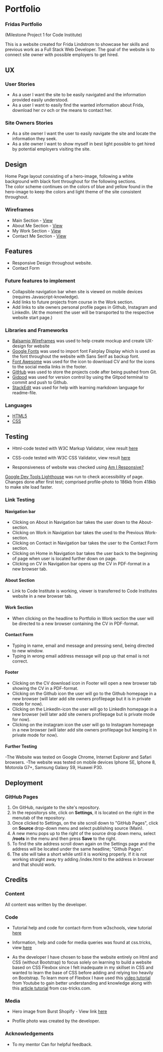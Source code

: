 # Portfolio

### Fridas Portfolio
(Milestone Project 1 for Code Institute)

This is a website created for Frida Lindstrom to showcase her skills and previous work as a Full Stack Web Developer. The goal of the website is to connect site owner with possible employers to get hired.

## UX

### User Stories

-   As a user I want the site to be easily navigated and the information provided easily understood.
-   As a user I want to easily find the wanted information about Frida, download her cv och or the means to contact her. 

### Site Owners Stories

 - As a site owner I want the user to easily navigate the site and locate the information they seek. 
 - As a site owner I want to show myself in best light possible to get hired by potential employers visiting the site.

## Design

Home Page layout consisting of a hero-image, following a white background with black font throughout for the following sections.  
The color scheme continues on the colors of blue and yellow found in the hero-image to keep the colors and light theme of the site consistent throughout.

### Wireframes

-   Main Section - [View](assets/wireframes/index.png)
-   About Me Section - [View](assets/wireframes/about.png)
-   My Work Section - [View](assets/wireframes/work.png)
-   Contact Me Section - [View](assets/wireframes/contact.png)

## Features

- Responsive Design throughout website.
- Contact Form

### Future features to implement
- Collapsible navigation bar when site is viewed on mobile devices (requires Javascript-knowledge).
- Add links to future projects from course in the Work section.
- Add links to site owners personal profile pages in Github, Instagram and LinkedIn. (At the moment the user will be transported to the respective website start page.)

### Libraries and Frameworks

- [Balsamiq Wireframes]([[https://balsamiq.com/wireframes/](https://en.wikipedia.org/wiki/Balsamiq#Balsamiq_Wireframes)) was used to help create mockup and create UX-design for website
- [Google Fonts]([https://fonts.google.com/](https://fonts.google.com/)) was used to import font Fairplay Display which is used as the font throughout the website with Sans Serif as backup font.
- [Font Awesome]([https://fontawesome.com/](https://fontawesome.com/)) was used for the icon to download CV and for the icons to the social media links in the footer.
- [GitHub](https://github.com/) was used to store the projects code after being pushed from Git.
- [Gidpod](https://www.gitpod.io/) was used for version control by using the Gitpod terminal to commit and push to Github.
- [StackEdit](https://stackedit.io/) was used for help with learning markdown language for readme-file.

### Languages

- [HTML5](https://en.wikipedia.org/wiki/HTML5.com)  
- [CSS](https://en.wikipedia.org/wiki/Cascading_Style_Sheets)


## Testing

- Html-code tested with W3C Markup Validator, view result [here](https://validator.w3.org/nu/?doc=https%3A%2F%2Ffridalindstrom.github.io%2Fportfolio-frida%2F)

- CSS-code tested with W3C CSS Validator, view result [here](https://jigsaw.w3.org/css-validator/validator?uri=https%3A%2F%2Ffridalindstrom.github.io%2Fportfolio-frida%2F&profile=css3svg&usermedium=all&warning=1&vextwarning=&lang=en)
- Responsiveness of website was checked using [Am I Responsive?](http://ami.responsivedesign.is/)

[Google Dev Tools Lighthouse](https://developers.google.com/web/tools/lighthouse) was run to check accessibility of page.
Changes done after first test; comprised profile-photo to 186kb from 418kb to make site load faster.

### Link Testing 

#### Navigation bar 
- Clicking on About in Navigation bar takes the user down to the About-section.
- Clicking on Work in Navigation bar takes the used to the Previous Work-section.
- Clicking on Contact in Navigation bar takes the user to the Contact Form section.
- Clicking on Home in Navigation bar takes the user back to the beginning of page when user is located further down on page.
- Clicking on CV in Navigation bar opens up the CV in PDF-format in a new browser tab.

#### About Section
- Link to Code Institute is working, viewer is transferred to Code Institutes website in a new browser tab.

#### Work Section
- When clicking on the headline to Portfolio in Work section the user will be directed to a new browser containing the CV in PDF-format. 

#### Contact Form
- Typing in name, email and message and pressing send, being directed to new window. 
- Typing in wrong email address message will pop up that email is not correct. 

#### Footer
- Clicking on the CV download icon in Footer will open a new browser tab showing the CV in a PDF-format.
- Clicking on the Github icon the user will go to the Github homepage in a new browser (will later add site owners profilepage but it is in private mode for now).
-  Clicking on the LinkedIn-icon the user will go to LinkedIn homepage in a new browser (will later add site owners profilepage but is private mode for now).
-  Clicking on the instagram icon the user will go to Instagram homepage in a new browser (will later add site owners profilepage but keeping it in private mode for now).

#### Further Testing

-The Website was tested on Google Chrome, Internet Explorer and Safari browsers.
-The website was tested on mobile devices Iphone SE, Iphone 8, Motorola G7+, Samsung Galaxy S9, Huawei P30. 

## Deployment

### GitHub Pages
1. On GitHub, navigate to the site's repository.
2. In the repositorys site, click on **Settings**, it is located on the right in the menutab of the repository. 
3. Once clicked to Settings, on the site scroll down to "GitHub Pages", click on **Source** drop-down menu and select publishing source (Main).
4. A new menu pops up to the right of the source drop down menu, select **/roots** in the menu and then press **Save** to the right.
5. To find the site address scroll down again on the Settings page and the address will be located under the same headline; "Github Pages". 
6. The site will take a short while until it is working properly. If it is not working straight away try adding /index.html to the address in browser and that should work. 

## Credits

### Content

All content was written by the developer.

### Code 

- Tutorial help and code for contact-form from w3schools, view tutorial [here](https://www.w3schools.com/howto/howto_css_contact_form.asp)

- Information, help and code for media queries was found at css.tricks, view [here](https://css-tricks.com/snippets/css/media-queries-for-standard-devices/)

- As the developer I have chosen to base the website entirely on Html and CSS  (without Bootstrap) to focus solely on learning to build a website based on CSS Flexbox since I felt inadequate in my skillset in CSS and wanted to learn the base of CSS before adding and relying too heavily on Bootstrap. To learn more of Flexbox I have used this [ video tutorial](https://www.youtube.com/watch?v=FTlczfR82mQ&list=PLDyQo7g0_nsUjf046cCHKJ16U1SoXrElZ&index=6) from Youtube to gain better understanding and knowledge along with this [article tutorial]([https://css-tricks.com/snippets/css/a-guide-to-flexbox/](https://css-tricks.com/snippets/css/a-guide-to-flexbox/)) from css-tricks.com.

### Media

- Hero image from Burst Shopify - View link [here](https://burst.shopify.com/photos/office-work-tools-on-the-white-desk?c=computer)

- Profile photo was created by the developer.

### Acknowledgements

- To my mentor Can for helpful feedback.


